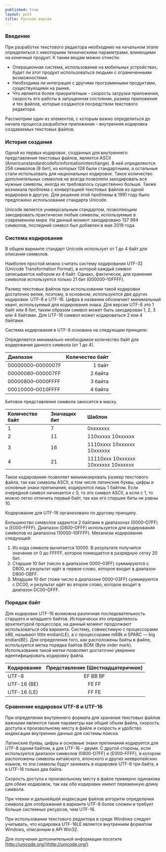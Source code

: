 ```yaml
---
published: true
layout: post
title: Русская версия
---
```

### Введение

При разработке текстового редактора необходимо на начальном этапе определиться с некоторыми техническими параметрами, влияющими на конечный продукт. К таким вещам можно отнести:

- Операционная система, использование на мобильных устройствах, будет ли этот продукт использоваться людьми с ограниченными возможностями.
- Необходима ли интеграция с другими программными продуктами, существующими на рынке.
- Что является более приоритетным – скорость загрузки приложения, скорость его работы в запущенном состоянии, размер приложения и тех файлов, которые создаются посредством текстового редактора.

Рассмотрим один из элементов, с которым важно определиться до начала процесса разработки приложения – внутренняя кодировка создаваемых текстовых файлов.

### История создания

Одной из первых кодировок, созданных для внутреннего представления текстовых файлов, является ASCII (Americanstandardcodeforinformationinterchange). В ней определяются 256 символов (8 бит), из которых 128 были стандартными, а остальные стали использовать для национальных кодировок. Такое количество дополнительных символов не всегда позволяли закодировать все нужные символы, иногда их требовалось существенно больше. Также возникала проблема с конвертацией текстовых файлов из одной кодировки в другую. Для решения этой проблемы в 1991 году было предложено использование стандарта Unicode.

Unicode является универсальным стандартом, позволяющим закодировать практически любые символы, используемые в современном мире. На данный момент закодировано 137 994 символов, последний символ был добавлен в мае 2019 года.

### Система кодирования

В общем варианте стандарт Unicode использует от 1 до 4 байт для описания символов.

Наиболее простой можно считать систему кодирования UTF-32 (Unicode Transformation Format), в которой каждый символ записывается набором из 4 байт. Однако, фактически, для хранения символов используется только 21 бит (000000–10FFFF).

Размер текстовых файлов при использовании такой кодировки достаточно велик, поэтому, в основном, используются две других кодировки: UTF-8 и UTF-16. Цифра в названии обозначает минимальный квант, используемый для кодирования знака. Для версии UTF-8 это 1 байт или 8 бит, таким образом символ может быть закодирован 1, 2, 3 или 4 байтами. Для UTF-16 символ может кодироваться 2 или 4 байтами.

Система кодирования в UTF-8 основана на следующем принципе:

Определяется минимально необходимое количество байт для кодирования данного символа (от 1 до 4).

| Диапазон             | Количество байт |
| :------------------- | --------------: |
| 00000000–0000007F    | 1 байт          |
| 00000080–000007FF    | 2 байта         |
| 00000800–0000FFFF    | 3 байта         |
| 00010000–0010FFFF    | 4 байта         |

Битовое представление символа заносится в маску.

| Количество байт | Значащих бит | Шаблон                                |
| :-------------- | :----------- | :------------------------------------ |
| 1               | 7            | 0xxxxxxx                              |
| 2               | 11           | 110xxxxx 10xxxxxx                     |
| 3               | 16           | 1110xxxx 10xxxxxx 10xxxxxx            |
| 4               | 21           | 11110xxx 10xxxxxx 10xxxxxx 10xxxxxx   |

Такое кодирование позволяет минимизировать размер текстового файла, так как символы ASCII, в том числе латинские буквы, цифры и основные знаки препинания, кодируются лишь 1 байтом. Если очередной символ начинается с 0, то это символ ASCII, а если с 1, то можно легко отличить первый байт, так как его старшие биты не равны 10.

Кодирование для UTF-16 организовано по другому принципу.

Большинство символов задаются 2 байтами в диапазонах (0000–D7FF) и (E000–FFFF). Диапазон (D800–DFFF) используется для кодирования символов из диапазона (10000–10FFFF). Механизм кодирования следующий:

1. Из кода символа вычитается 10000. В результате получится значение от 0 до FFFFF, которое помещается в разрядную сетку 20 бит.
2. Старшие 10 бит (число в диапазоне 0000–03FF) суммируются с D800, и результат идёт в первое слово, которое входит в диапазон D800–DBFF.
3. Младшие 10 бит (тоже число в диапазоне 0000–03FF) суммируются с DC00, и результат идёт во второе слово, которое входит в диапазон DC00–DFFF.

### Порядок байт

Для кодировки UTF-16 возможна различная последовательность старшего и младшего байтов. Исторически это определялось архитектурой процессора, на данный момент продолжают использоваться оба варианта. Систему, совместимую с процессорами x86, называют little endian(LE), а с процессорами m68k и SPARC — big endian(BE). Для определения того, как расположены байты в файле, используется метка порядка байтов BOM (Byte order mark). Использование такой метки позволяет достаточно уверенно идентифицировать кодировку файла.

| Кодирование    | Представление (Шестнадцатеричное) |
| :------------- | :-------------------------------: |
| UTF-8          | EF BB BF                          |
| UTF-16 (BE)    | FE FF                             |
| UTF-16 (LE)    | FF FE                             |

### Сравнение кодировок UTF-8 и UTF-16

При определении внутреннего формата для хранения текстовых файлов важными являются такие параметры как общий объем файла, скорость доступа к произвольному месту в файле и скорость и удобство индексации внутренних данных для системы поиска.

Латинские буквы, цифры и основные знаки препинания кодируется для UTF-8 одним байтом, а для UTF-16 – двумя. С другой стороны, если используется диапазон символов (0800–D7FF) и (E000–FFFF), в котором расположены символы китайского, японского и других неевропейских языков, то эти символы будут занимать в кодировке UTF-8 три байта, а в UTF-16 только два байта.

Скорость доступа к произвольному месту в файле примерно одинакова для обеих кодировок, так как обе кодировки имеют переменную длину символа.

При чтении и дальнейшей индексации файлов алгоритм определения символа для отображения в варианте UTF-8 более сложен и требует больше системных ресурсов, чем UTF-16.

При использовании текстового редактора в среде Windows следует учитывать, что кодировка UTF-16LE является внутренним форматом Windows, описанным в API Win32.

Для получения дополнительной информации посетите [http://unicode.org/](http://unicode.org/)
